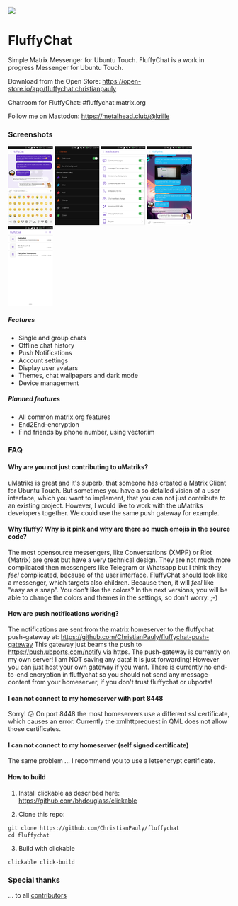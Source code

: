 ![](https://i.imgur.com/wi7RlVt.png)

# FluffyChat

Simple Matrix Messenger for Ubuntu Touch.
FluffyChat is a work in progress Messenger for Ubuntu Touch.

Download from the Open Store: https://open-store.io/app/fluffychat.christianpauly

Chatroom for FluffyChat: #fluffychat:matrix.org

Follow me on Mastodon: https://metalhead.club/@krille

### Screenshots

<p>
  <img src="/assets/screenshots/screenshot20180710_172017850.png" width="20%" />
  <img src="/assets/screenshots/screenshot20180710_172051018.png" width="20%" />
  <img src="/assets/screenshots/screenshot20180710_172126491.png" width="20%" />
  <img src="/assets/screenshots/screenshot20180710_172212362.png" width="20%" />
  <img src="/assets/screenshots/screenshot20180710_172240709.png" width="20%" />
</p>

##### Features
 * Single and group chats
 * Offline chat history
 * Push Notifications
 * Account settings
 * Display user avatars
 * Themes, chat wallpapers and dark mode
 * Device management

##### Planned features
 * All common matrix.org features
 * End2End-encryption
 * Find friends by phone number, using vector.im

### FAQ

#### Why are you not just contributing to uMatriks?
uMatriks is great and it's superb, that someone has created a Matrix Client for Ubuntu Touch. But sometimes you have a so
detailed vision of a user interface, which you want to implement, that you can not just contribute to an existing project.
However, I would like to work with the uMatriks developers together. We could use the same push gateway for example.

#### Why fluffy? Why is it pink and why are there so much emojis in the source code?
The most opensource messengers, like Conversations (XMPP) or Riot (Matrix) are great but have a very technical design. They are not much more complicated then messengers like Telegram or Whatsapp but I think they *feel* complicated, because of the user interface.
FluffyChat should look like a messenger, which targets also children. Because then, it will *feel* like "easy as a snap".
You don't like the colors? In the next versions, you will be able to change the colors and themes in the settings, so don't worry. ;-)

#### How are push notifications working?
The notifications are sent from the matrix homeserver to the fluffychat push-gateway at: https://github.com/ChristianPauly/fluffychat-push-gateway
This gateway just beams the push to https://push.ubports.com/notify via https. The push-gateway is currently on my own server! I am NOT saving any data! It is just forwarding! However you can just host your own gateway if you want. There is currently no end-to-end encryption in fluffychat so you should not send any message-content from your homeserver, if you don't trust fluffychat or ubports!

#### I can not connect to my homeserver with port 8448
Sorry! 😕 On port 8448 the most homeservers use a different ssl certificate, which causes an error. Currently the xmlhttprequest in QML
does not allow those certificates.

#### I can not connect to my homeserver (self signed certificate)
The same problem ... I recommend you to use a letsencrypt certificate.

#### How to build

1. Install clickable as described here: https://github.com/bhdouglass/clickable

2. Clone this repo:
```
git clone https://github.com/ChristianPauly/fluffychat
cd fluffychat
```

3. Build with clickable
```
clickable click-build
```

### Special thanks
... to all [contributors](https://github.com/ChristianPauly/fluffychat/graphs/contributors)
